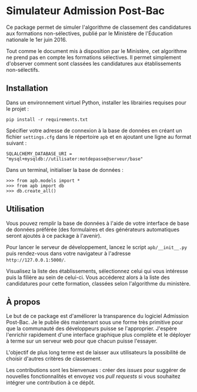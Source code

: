 Simulateur Admission Post-Bac
=============================

Ce package permet de simuler l'algorithme de classement des candidatures aux formations non-sélectives,
publié par le Ministère de l'Éducation nationale le 1er juin 2016.

Tout comme le document mis à disposition par le Ministère, cet algorithme ne prend pas en compte
les formations sélectives.
Il permet simplement d'observer comment sont classées les candidatures aux établissements non-sélectifs.

Installation
------------

Dans un environnement virtuel Python, installer les librairies requises pour le projet :

    pip install -r requirements.txt

Spécifier votre adresse de connexion à la base de données en créant un fichier `settings.cfg`
dans le répertoire `apb` et en ajoutant une ligne au format suivant :

    SQLALCHEMY_DATABASE_URI = "mysql+mysqldb://utilisater:motdepasse@serveur/base"

Dans un terminal, initialiser la base de données :

    >>> from apb.models import *
    >>> from apb import db
    >>> db.create_all()

Utilisation
-----------

Vous pouvez remplir la base de données à l'aide de votre interface de base de données préférée
(des formulaires et des générateurs automatiques seront ajoutés à ce package à l'avenir).

Pour lancer le serveur de développement, lancez le script `apb/__init__.py`
puis rendez-vous dans votre navigateur à l'adresse `http://127.0.0.1:5000/`.

Visualisez la liste des établissements, sélectionnez celui qui vous intéresse puis la filière au sein de celui-ci.
Vous accéderez alors à la liste des candidatures pour cette formation, classées selon l'algorithme du ministère.

À propos
--------

Le but de ce package est d'améliorer la transparence du logiciel Admission Post-Bac.
Je le publie dès maintenant sous une forme très primitive pour que la communauté des développeurs puisse se l'approprier.
J'espère l'enrichir rapidement d'une interface graphique plus complète et le déployer à terme sur un serveur web
pour que chacun puisse l'essayer.

L'objectif de plus long terme est de laisser aux utilisateurs la possibilité de choisir d'autres critères de classement.

Les contributions sont les bienvenues : créer des _issues_ pour suggérer de nouvelles fonctionnalités et envoyez
vos _pull requests_ si vous souhaitez intégrer une contribution à ce dépôt.
